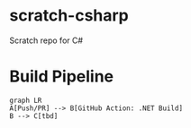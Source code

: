 # scratch-csharp
Scratch repo for C#

# Build Pipeline
```mermaid
graph LR
A[Push/PR] --> B[GitHub Action: .NET Build]
B --> C[tbd]
```
